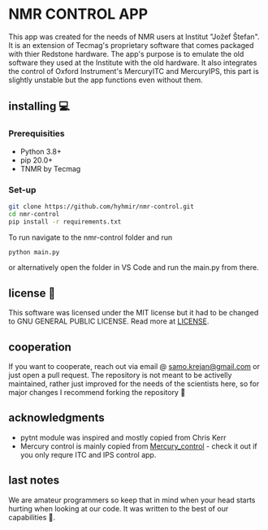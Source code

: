 # NMR CONTROL APP

This app was created for the needs of NMR users at Institut "Jožef Štefan". It is an extension of Tecmag's proprietary software that comes packaged with thier Redstone hardware. The app's purpose is to emulate the old software they used at the Institute with the old hardware. It also integrates the control of Oxford Instrument's MercuryITC and MercuryIPS, this part is slightly unstable but the app functions even without them.

## installing 💻

### Prerequisities 

- Python 3.8+
- pip 20.0+
- TNMR by Tecmag

### Set-up

```bash
git clone https://github.com/hyhmir/nmr-control.git
cd nmr-control
pip install -r requirements.txt
```

To run navigate to the nmr-control folder and run

```bash
python main.py
```

or alternatively open the folder in VS Code and run the main.py from there.


## license 🔐

This software was licensed under the MIT license but it had to be changed to GNU GENERAL PUBLIC LICENSE. Read more at [LICENSE](LICENSE).

## cooperation

If you want to cooperate, reach out via email @ samo.krejan@gmail.com or just open a pull request. The repository is not meant to be activelly maintained, rather just improved for the needs of the scientists here, so for major changes I recommend forking the repository 🍴

## acknowledgments

- pytnt module was inspired and mostly copied from Chris Kerr
- Mercury control is mainly copied from [Mercury_control](https://github.com/jnejc/Mercury_control) - check it out if you only requre ITC and IPS control app.

## last notes

We are amateur programmers so keep that in mind when your head starts hurting when looking at our code. It was written to the best of our capabilities 🤗.